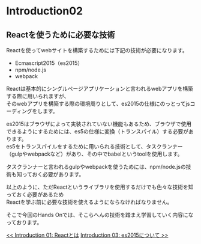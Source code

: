 # Introduction02
## Reactを使うために必要な技術
Reactを使ってwebサイトを構築するためには下記の技術が必要になります。
- Ecmascript2015（es2015）
- npm/node.js
- webpack

Reactは基本的にシングルページアプリケーションと言われるwebアプリを構築する際に用いられますが、
<br>そのwebアプリを構築する際の環境周りとして、es2015の仕様にのっとってjsコーディングをします。

es2015はブラウザによって実装されていない機能もあるため、ブラウザで使用できるようにするためには、es5の仕様に変換（トランスパイル）する必要があります。
<br>es5をトランスパイルをするために用いられる技術として、タスクランナー（gulpやwebpackなど）があり、その中でbabelというtoolを使用します。

タスクランナーと言われるgulpやwebpackを使うためには、npm/node.jsの技術も知っておく必要があります。

以上のように、ただReactというライブラリを使用するだけでも色々な技術を知っておく必要があるため
<br>Reactを学ぶ前に必要な技術を使えるようにならなければなりません。

そこで今回のHands Onでは、そこらへんの技術を踏まえ学習していく内容になっております。


<span align="left">[<< Introduction 01: Reactとは](introduction01.md)</span>
<span align="right">[Introduction 03: es2015について >>](introduction03.md)</span>

